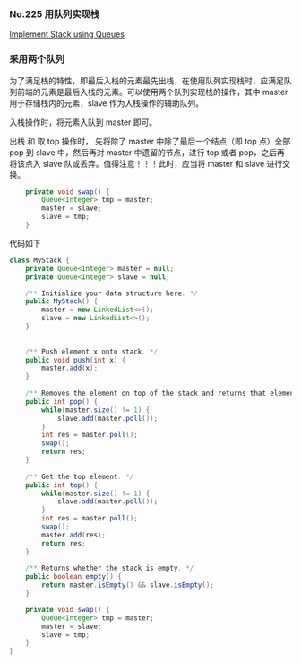 ### No.225 用队列实现栈

[Implement Stack using Queues](https://leetcode.com/problems/implement-stack-using-queues/description/)

### 采用两个队列

为了满足栈的特性，即最后入栈的元素最先出栈，在使用队列实现栈时，应满足队列前端的元素是最后入栈的元素。可以使用两个队列实现栈的操作，其中 master 用于存储栈内的元素，slave 作为入栈操作的辅助队列。

入栈操作时，将元素入队到 master 即可。

出栈 和 取 top 操作时， 先将除了 master 中除了最后一个结点（即 top 点）全部 pop 到 slave 中，然后再对 master 中遗留的节点，进行 top 或者 pop，之后再将该点入 slave 队或丢弃。值得注意！！！此时，应当将 master 和 slave 进行交换。

```java
    private void swap() {
        Queue<Integer> tmp = master;
        master = slave;
        slave = tmp;
    }
```

代码如下

```java
class MyStack {
    private Queue<Integer> master = null;
    private Queue<Integer> slave = null;

    /** Initialize your data structure here. */
    public MyStack() {
        master = new LinkedList<>();
        slave = new LinkedList<>();
    }
    
    
    /** Push element x onto stack. */
    public void push(int x) {
        master.add(x);
    }
    
    /** Removes the element on top of the stack and returns that element. */
    public int pop() {
        while(master.size() != 1) {
            slave.add(master.poll());
        }
        int res = master.poll();
        swap();
        return res;
    }
    
    /** Get the top element. */
    public int top() {
        while(master.size() != 1) {
            slave.add(master.poll());
        }
        int res = master.poll();
        swap();
        master.add(res);
        return res;
    }
    
    /** Returns whether the stack is empty. */
    public boolean empty() {
        return master.isEmpty() && slave.isEmpty();
    }

    private void swap() {
        Queue<Integer> tmp = master;
        master = slave;
        slave = tmp;
    }
}

```

